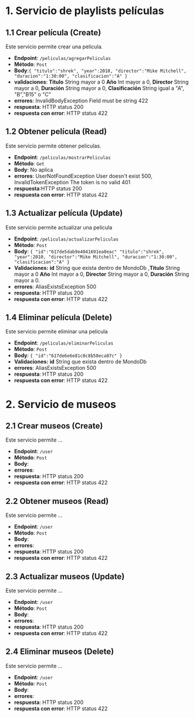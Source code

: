 # 1. Servicio de playlists películas
## 1.1 Crear película (Create)
Este servicio permite crear una pelicula.
- **Endpoint**: `/peliculas/agregarPeliculas`
- **Método**: `Post`
- **Body**:`{
"titulo":"shrek",
"year":2010,
"director":"Mike Mitchell",
"duracion":"1:30:00",
"clasificacion":"A"
}`
- **validaciones**: **Titulo** String mayor a 0 **Año** Int mayor a 0, **Director** String mayor a 0, **Duración** String mayor a 0, 
**Clasificación** String igual a "A", "B","B15" o "C"
- **errores**: InvalidBodyException	Field must be string	422
- **respuesta**: HTTP status 200                
- **respuesta con error**: HTTP status 422

## 1.2 Obtener película (Read)
Este servicio permite obtener peliculas.
- **Endpoint**: `/peliculas/mostrarPeliculas`
- **Método**: `Get`
- **Body**: No aplica
- **errores**: UserNotFoundException	User doesn't exist	500, InvalidTokenException The token is no valid 401
- **respuesta**:HTTP status 200
- **respuesta con error**: HTTP status 422

## 1.3 Actualizar película (Update)
Este servicio permite actualizar una pelicula
- **Endpoint**: `/peliculas/actualizarPeliculas`
- **Método**: `Post`
- **Body**: `{
"id":"617de5dab9e4041691ea0eac"
"titulo":"shrek",
"year":2010,
"director":"Mike Mitchell",
"duracion":"1:30:00",
"clasificacion":"A"
}`
- **Validaciones:** **id** String que exista dentro de MondoDb ,**Titulo** String mayor a 0 **Año** Int mayor a 0, **Director** String mayor a 0, **Duración** String mayor a 0.
- **errores**: AliasExistsException 500
- **respuesta**: HTTP status 200
- **respuesta con error**: HTTP status 422

## 1.4 Eliminar película (Delete)
Este servicio permite eliminar una pelicula
- **Endpoint**: `/peliculas/eliminarPeliculas`
- **Método**: `Post`
- **Body**: `{
"id":"617de6e6e81c0c8b58eca07c"
}`
- **Validaciones:** **id** String que exista dentro de MondoDb
- **errores**: AliasExistsException 500
- **respuesta**: HTTP status 200
- **respuesta con error**: HTTP status 422

# 2. Servicio de museos
## 2.1 Crear museos (Create)
Este servicio permite ...
- **Endpoint**: `/user`
- **Método**: `Post`
- **Body**:
- **errores**:
- **respuesta**: HTTP status 200                
- **respuesta con error**: HTTP status 422

## 2.2 Obtener museos (Read)
Este servicio permite ...
- **Endpoint**: `/user`
- **Método**: `Post`
- **Body**:
- **errores**:
- **respuesta**: HTTP status 200                
- **respuesta con error**: HTTP status 422

## 2.3 Actualizar museos (Update)
Este servicio permite ...
- **Endpoint**: `/user`
- **Método**: `Post`
- **Body**:
- **errores**:
- **respuesta**: HTTP status 200                
- **respuesta con error**: HTTP status 422

## 2.4 Eliminar museos (Delete)
Este servicio permite ...
- **Endpoint**: `/user`
- **Método**: `Post`
- **Body**:
- **errores**:
- **respuesta**: HTTP status 200                
- **respuesta con error**: HTTP status 422

